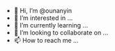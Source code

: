 - 👋 Hi, I’m @ounanyin
- 👀 I’m interested in ...
- 🌱 I’m currently learning ...
- 💞️ I’m looking to collaborate on ...
- 📫 How to reach me ...

<!---
ounanyin/ounanyin is a ✨ special ✨ repository because its `README.md` (this file) appears on your GitHub profile.
You can click the Preview link to take a look at your changes.
--->

